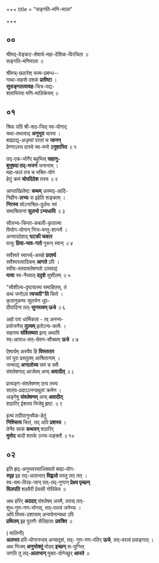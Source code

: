 +++
title = "सङ्गति-मणि-माला"

+++

## ००
श्रीमद्-वेङ्कट-शेषार्य-महा-देशिक-विरचिता ॥  
सङ्गति-मणिमाला ॥

श्रीमच्-छठारेश् चरम-प्रबन्ध--  
गाथा-सहस्रे दशकं **प्रतीष्टा** ।  
**सुसङ्गतत्वावह**-चित्र-पद्य-  
शताभिरंया मणि-मालिकेयम् ॥

## ०१

श्रियः पतिं श्री-शठ-जित् स्व-योगाद्  
यथा-तथत्वाद् **अनुभूय** चास्य ।  
बाह्याद्य्-अधृष्यां परतां च **जानन्**  
प्रेण्णाऽस्य दास्ये स्व-मनो **ऽनुशास्ति** ॥ १

तद्-एक-भोगैर् बहुभिस् **सहानु-**  
**बुभूषया तद्-भजनं** जनानाम् ।  
महा-फलं तत्र च भक्ति-योगं  
हेतुं क्रमं **चोपदिदेश** तस्य ॥ २  

आप्ताखिलेष्टः **कथम्** अस्मद्-आदि-  
निहीन-**लभ्यः** स इहेति शङ्काम् ।  
**निरस्य** सोऽनाश्रित-दुर्लभः स्वं  
समाश्रितानां **सुलभो ऽभ्यधायि** ॥ ३  

सौलभ्य-चिन्ता-कबली-कृतात्मा  
वियोग-योगान् निज-मन्तु-शान्त्यै ।  
अन्यापदेशाद् **घटकी चकार**  
पत्युः **प्रिया-भाव-गतो** गुरून् स्वान् ॥ ४   

सर्वेश्वरे स्वार्त्त्य्-असहे **प्रदर्श्य**  
सर्वेश्वरत्वादिकम् **आगते** ऽपि ।  
स्वीय-स्तवाश्लेषणतो ऽत्यवद्यं  
**मत्वा** स्व-नैच्यात् **ददृशे** सुशीलम् ॥ ५

"सौशील्य-दृष्ट्यास्य समाहितस्, तं  
कथं जनोऽयं **त्यजती"ति** चित्ते ।  
कृतानुकम्पः सुलभेन धूप-  
दीपादिना तत्-**सुगमत्वम् ऊचे** ॥ ६  

अहो परा धार्मिकता - त्व् अनन्य-  
प्रयोजनैस् **तुल्यम्** इतोऽन्य-कामैः ।  
सहास्य **संश्लिष्यत** इत्य् अथापि  
स्व्-आराध-तत्-सेवन-सौख्यम् **ऊचे** ॥ ७

ऐश्वर्यम् अस्यैव हि **विस्ततार**  
परं पुरा प्रस्तुतम् आश्रितानाम् ।  
जन्माद्य् **अनालोच्य** समं च सर्वैः  
संश्लेषणाद् आर्जवम् अप्य् **अवादीत्** ॥ ८

प्रत्यङ्ग-संश्लेषणम् एत्य तस्य  
सात्ंय-प्रदाऽऽनन्दथुतां क्रमेण ।  
अङ्गेषु **संश्लेषणम्** अप्य् **अवादीत्**  
शठारिर् ईशस्य निजेषु हृष्टः ॥ ९

इत्थं तदीयानुभवैक-हेतुं  
**निश्चित्य** चित्तं, तद् अपि **प्रशस्य** ।  
तेनैव साकं **कथयन्** शठारिर्  
**मुमोद** चादौ शतके ऽन्त्य-पङ्क्तौ ॥ १०

## ०२
इति हृद्-अनुभवस्याधिक्यतो बाह्य-योग-   
**स्पृह** इह तद्-अलाभात् **विह्वलो** वस्तु तत् तत् ।  
स्व-सम-विरह-जान् तत्-तद्-गुणान् **प्रेक्ष्य पृच्छन्**   
**विलपति** शठवैरी प्रेयसी गोपिकेव ॥ 

अथ हरिर् **अददत्** संश्लेषम् अस्मै, ततस् तत्-   
शुभ-गुण-गण-भोगस्, तत्-परत्वं जनेभ्यः ।   
अपि विभव-दशायाम् अन्वयेनान्यथा ऽपि   
**प्रथितम्** इह पुराणैः सेतिहासः **प्रवक्ति** ॥

( मालिनी)  
**अलभत** हरि-योगानन्दम् अन्यादृशं, तद्-
गुण-गण-रतिर् **ऊचे**, तत्-परत्वं प्रसङ्गात् ।   
अथ निजम् **अनुभोक्तुं** मोदम् **इच्छन्** स-युग्भिर्   
जगति तु तद्-**अलाभान्** मुक्त-योगेच्छुर् **आस्ते** ॥   

